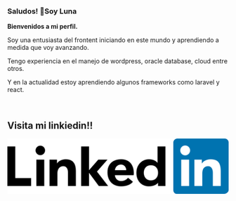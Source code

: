 ### Saludos! 👋Soy Luna

<!--
**LunaGR/LunaGR** is a ✨ _special_ ✨ repository because its `README.md` (this file) appears on your GitHub profile.
-->

<b>Bienvenidos a mi perfil.</b>

<p>
Soy una entusiasta del frontent iniciando en este mundo y aprendiendo a medida que voy avanzando.

Tengo experiencia en el manejo de wordpress, oracle database, cloud entre otros.

Y en la actualidad estoy aprendiendo algunos frameworks como laravel y react.
</p> </br>


<h2> Visita mi linkiedin!! </h2>

<a href="https://www.linkedin.com/in/luna-gallardo-rendon/" title="mi perfil linkedin">

  <img src="linkedin-logo-3.png">

</a>



